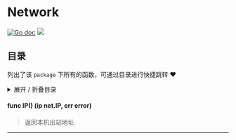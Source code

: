 # Network



[![Go doc](https://img.shields.io/badge/go.dev-reference-brightgreen?logo=go&logoColor=white&style=flat)](https://pkg.go.dev/github.com/kercylan98/minotaur/network)
![](https://img.shields.io/badge/Email-kercylan@gmail.com-green.svg?style=flat)

## 目录
列出了该 `package` 下所有的函数，可通过目录进行快捷跳转 ❤️
<details>
<summary>展开 / 折叠目录</summary


> 包级函数定义

|函数|描述
|:--|:--
|[IP](#IP)|返回本机出站地址


> 结构体定义

|结构体|描述
|:--|:--

</details>


#### func IP() (ip net.IP, err error)
<span id="IP"></span>
> 返回本机出站地址
***
